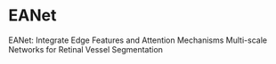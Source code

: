 # EANet
EANet: Integrate Edge Features and Attention Mechanisms Multi-scale Networks for Retinal Vessel Segmentation
